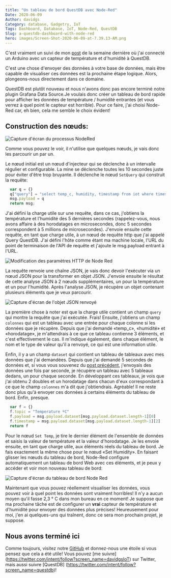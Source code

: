 ```yaml
---
title: "Un tableau de bord QuestDB avec Node-Red"
Date: 2020-06-09
Author: davidgs
Category: database, Gadgetry, IoT
Tags: Dashboard, Database, IoT, Node-Red, QuestDB
Slug: a-questdb-dashboard-with-node-red
hero: images/Screen-Shot-2020-06-09-at-7.39.13-AM.png
---
```


C'est vraiment un suivi de mon [post](/posts/category/database/iot-on-questdb/) de la semaine dernière où j'ai connecté un Arduino avec un capteur de température et d'humidité à QuestDB.

C'est une chose d'envoyer des données à votre base de données, mais être capable de visualiser ces données est la prochaine étape logique. Alors, plongeons-nous directement dans ce domaine.

QuestDB est plutôt nouveau et nous n'avons donc pas encore terminé notre plugin Grafana Data Source.Je voulais donc créer un tableau de bord rapide pour afficher les données de température / humidité entrantes (et vous verrez à quel point le capteur est horrible). Pour ce faire, j'ai choisi Node-Red car, eh bien, cela me semble le choix évident!

## Construction des nœuds:

![Capture d'écran du processus NodeRed](/posts/category/database/images/Screen-Shot-2020-06-09-at-7.38.57-AM.png)

Comme vous pouvez le voir, il n'utilise que quelques nœuds, je vais donc les parcourir un par un.

Le nœud initial est un nœud d'injecteur qui se déclenche à un intervalle régulier et configurable. La mine se déclenche toutes les 10 secondes juste pour éviter d'être trop bruyante. Il déclenche le nœud `SetQuery` qui construit la requête:

```js
  var q = {}
  q["query"] = "select temp_c, humidity, timestamp from iot where timestamp > (systimestamp() - 5000000)"
  msg.payload = q
  return msg;
```

J'ai défini la charge utile sur une requête, dans ce cas, j'obtiens la température et l'humidité des 5 dernières secondes (rappelez-vous, nous avons affaire à des horodatages en microsecondes, donc 5 secondes correspondent à 5 millions de microsecondes). J'envoie ensuite cette requête, en tant que charge utile, à un nœud de requête http que j'ai appelé Query QuestDB. J'ai défini l'hôte comme étant ma machine locale, l'URL du point de terminaison de l'API de requête et j'ajoute le msg.payload entrant à l'URL.

![Modification des paramètres HTTP de Node Red](/posts/category/database/images/Screen-Shot-2020-06-09-at-7.51.26-AM.png "Screen Shot 2020-06-09 at 7.51.26 AM.png")

La requête renvoie une chaîne JSON, je vais donc devoir l'exécuter via un nœud JSON pour la transformer en objet JSON. J'envoie ensuite le résultat de cette analyse JSON à 2 nœuds supplémentaires, un pour la température et un pour l'humidité. Après l'analyse JSON, je récupère un objet contenant plusieurs éléments que je veux parcourir.

![Capture d'écran de l'objet JSON renvoyé](/posts/category/database/images/Screen-Shot-2020-06-09-at-7.57.42-AM.png)

La première chose à noter est que la charge utile contient un champ `query` qui montre la requête que j'ai exécutée. Frais! Ensuite, j'obtiens un champ `colonnes` qui est un tableau avec une entrée pour chaque colonne si les données que je récupère. Depuis que j'ai demandé «temp_c», «humidité» et «horodatage», je m'attendrais à ce que ce tableau contienne 3 éléments, et c'est effectivement le cas. Il m'indique également, dans chaque élément, le nom et le type de valeur qu'il a renvoyé, ce qui est une information utile.

Enfin, il y a un champ `dataset` qui contient un tableau de tableaux avec mes données que j'ai demandées. Depuis que j'ai demandé 5 secondes de données et, si vous vous souvenez du [post précédent](/posts/category/database/iot-on-questdb/), j'envoyais des données une fois par seconde, je récupère un tableau avec 5 tableaux dedans, un pour chaque seconde. En développant ces tableaux, je vois que j'ai obtenu 2 doubles et un horodatage dans chacun d'eux correspondant à ce que le champ `colonnes` m'a dit que j'obtiendrais. Agréable! Il ne reste donc plus qu'à envoyer ces données à certains éléments du tableau de bord. Enfin, presque.

```js
  var f = {}
  f.topic = "Temperature ºC"
  f.payload = msg.payload.dataset[msg.payload.dataset.length-1][0]
  f.timestamp = msg.payload.dataset[msg.payload.dataset.length-1][2]
  return f
```

Pour le nœud `Set Temp`, je tire le dernier élément de l'ensemble de données et saisis la valeur de température et la valeur d'horodatage. Je les envoie ensuite, en tant que charge utile, aux éléments réels du tableau de bord. Je fais exactement la même chose pour le nœud «Set Humidity». En faisant glisser les nœuds du tableau de bord, Node-Red configure automatiquement un tableau de bord Web avec ces éléments, et je peux y accéder et voir mon nouveau tableau de bord:

![Capture d'écran du tableau de bord Node Red](/posts/category/database/images/Screen-Shot-2020-06-09-at-7.39.13-AM.png)


Maintenant que vous pouvez réellement visualiser les données, vous pouvez voir à quel point les données sont vraiment horribles! Il n'y a aucun moyen qu'il fasse 2,3 ° C dans mon bureau en ce moment! Je suppose que ma prochaine tâche est de configurer un **vrai** capteur de température et d'humidité pour envoyer des données plus précises! Heureusement pour moi, j'en ai quelques-uns qui traînent, donc ce sera mon prochain projet, je suppose.

## Nous avons terminé ici

Comme toujours, visitez notre [GitHub](https://github.com/questdb/questdb) et donnez-nous une étoile si vous pensez que cela a été utile! Vous pouvez [me suivre] (https://twitter.com/intent/follow?screen_name=davidgsIoT) sur Twitter, mais aussi suivre [QuestDB] (https://twitter.com/intent/follow?screen_name=questdb)!
